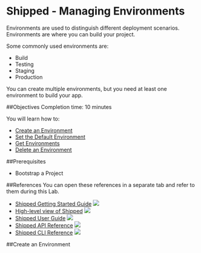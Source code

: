# Shipped - Managing Environments
Environments are used to distinguish different deployment scenarios. Environments are where you can build your project.

Some commonly used environments are:

- Build
- Testing
- Staging
- Production

You can create multiple environments, but you need at least one environment to build your app.

##Objectives
Completion time: 10 minutes

You will learn how to:

- <a href="#create">Create an Environment</a>
- <a href="2.md">Set the Default Environment</a>
- <a href="3.md">Get Environments</a>
- <a href="4.md">Delete an Environment</a>




##Prerequisites

- Bootstrap a Project


##References
You can open these references in a separate tab and refer to them during this Lab.


- <a href="#" target="_blank">Shipped Getting Started Guide</a>  ![](posts/files/shipped-manage-environments/assets/icon-open-link.jpg)
- <a href="https://cisco.jiveon.com/docs/DOC-811787" target="_blank">High-level view of Shipped</a>  ![](posts/files/shipped-manage-environments/assets/icon-open-link.jpg)
- <a href="#" target="_blank">Shipped User Guide</a>  ![](posts/files/shipped-manage-environments/assets/icon-open-link.jpg)
- <a href="#" target="_blank">Shipped API Reference</a>  ![](posts/files/shipped-manage-environments/assets/icon-open-link.jpg)
- <a href="#" target="_blank">Shipped CLI Reference</a>  ![](posts/files/shipped-manage-environments/assets/icon-open-link.jpg)



<a name="create"></a>
##Create an Environment




